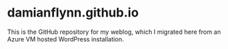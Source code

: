 damianflynn.github.io
===================

This is the GitHub repository for my weblog, which I migrated here from an Azure VM hosted WordPress installation.
